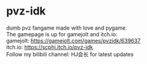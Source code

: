 # pvz-idk
dumb pvz fangame made with love and pygame.    
The gamepage is up for gamejolt and itch.io:    
gamejolt: https://gamejolt.com/games/pvzidk/639637    
itch.io: https://scphj.itch.io/pvz-idk      
Follow my bilibili channel: HJ会长 for latest updates     
